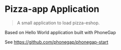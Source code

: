 # Pizza-app Application 

> A small application to load pizza-eshop. 

Based on Hello World application built with PhoneGap

See https://github.com/phonegap/phonegap-start


